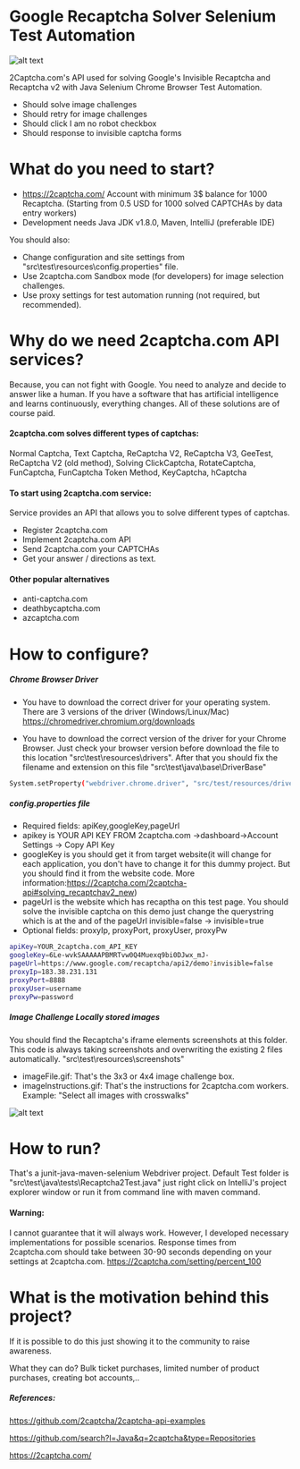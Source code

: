# Google Recaptcha Solver Selenium Test Automation

![alt text](https://raw.githubusercontent.com/ozgurkayaist/Google-Recaptcha-Solver-SeleniumAutomation/master/img/banner.png)

2Captcha.com's API used for solving Google's Invisible Recaptcha and Recaptcha v2 with Java Selenium Chrome Browser Test Automation.

  - Should solve image challenges
  - Should retry  for image challenges
  - Should click I am no robot checkbox
  - Should response to invisible captcha forms

# What do you need to start?

  - https://2captcha.com/ Account with minimum 3$ balance for 1000 Recaptcha. (Starting from 0.5 USD for 1000 solved CAPTCHAs by data entry workers) 
  - Development needs Java JDK v1.8.0, Maven, IntelliJ (preferable IDE)

You should also:
  - Change configuration and site settings from "src\test\resources\config.properties" file.
  - Use 2captcha.com Sandbox mode (for developers) for image selection challenges.
  - Use proxy settings for test automation running (not required, but recommended).
  
# Why do we need 2captcha.com API services?

Because, you can not fight with Google. You need to analyze and decide to answer like a human. If you have a software that has artificial intelligence and learns continuously, everything changes. All of these solutions are of course paid.

#### 2captcha.com solves different types of captchas:
Normal Captcha, Text Captcha, ReCaptcha V2, ReCaptcha V3, GeeTest, ReCaptcha V2 (old method), Solving ClickCaptcha, RotateCaptcha, FunCaptcha, FunCaptcha Token Method, KeyCaptcha, hCaptcha

#### To start using 2captcha.com service:
Service provides an API that allows you to solve different types of captchas.

- Register 2captcha.com
- Implement 2captcha.com API
- Send 2captcha.com your CAPTCHAs
- Get your answer / directions as text.

#### Other popular alternatives
- anti-captcha.com
- deathbycaptcha.com
- azcaptcha.com
  
# How to configure?
##### Chrome Browser Driver

  - You have to download the correct driver for your operating system. There are 3 versions of the driver (Windows/Linux/Mac)
  https://chromedriver.chromium.org/downloads
  
  - You have to download the correct version of the driver for your Chrome Browser. Just check your browser version before download the file to this location "src\test\resources\drivers". After that you should fix the filename and extension on this file "src\test\java\base\DriverBase" 
```sh
System.setProperty("webdriver.chrome.driver", "src/test/resources/drivers/chromedriver.exe");
```
##### config.properties file

  - Required fields: apiKey,googleKey,pageUrl
  - apikey is YOUR API KEY FROM 2captcha.com ->dashboard->Account Settings -> Copy API Key
  - googleKey is you should get it from target website(it will change for each application, you don't have to change it for this dummy project. But you should find it from the website code. More information:https://2captcha.com/2captcha-api#solving_recaptchav2_new)
  - pageUrl is the website which has recaptha on this test page. You should solve the invisible captcha on this demo just change the querystring which is at the and of the pageUrl invisible=false -> invisible=true
  - Optional fields: proxyIp, proxyPort, proxyUser, proxyPw
```sh
apiKey=YOUR_2captcha.com_API_KEY
googleKey=6Le-wvkSAAAAAPBMRTvw0Q4Muexq9bi0DJwx_mJ-
pageUrl=https://www.google.com/recaptcha/api2/demo?invisible=false
proxyIp=183.38.231.131
proxyPort=8888
proxyUser=username
proxyPw=password
```
##### Image Challenge Locally stored images

  You should find the Recaptcha's iframe elements screenshots at this folder. This code is always taking screenshots and overwriting the existing 2 files automatically. "src\test\resources\screenshots"
  - imageFile.gif: That's the 3x3 or 4x4 image challenge box.
  - imageInstructions.gif: That's the instructions for 2captcha.com workers. Example: "Select all images with crosswalks"

![alt text](https://raw.githubusercontent.com/ozgurkayaist/Google-Recaptcha-Solver-SeleniumAutomation/master/img/operation.png)

# How to run?
  That's a junit-java-maven-selenium Webdriver project. Default Test folder is "src\test\java\tests\Recaptcha2Test.java" just right click on IntelliJ's project explorer window or run it from command line with maven command.
  
  #### Warning: 
  I cannot guarantee that it will always work. However, I developed necessary implementations for possible scenarios. Response times from 2captcha.com should take between 30-90 seconds depending on your settings at 2captcha.com. https://2captcha.com/setting/percent_100
  
# What is the motivation behind this project?
If it is possible to do this just showing it to the community to raise awareness. 

What they can do? Bulk ticket purchases, limited number of product purchases, creating bot accounts,..

##### References:

https://github.com/2captcha/2captcha-api-examples

https://github.com/search?l=Java&q=2captcha&type=Repositories

https://2captcha.com/

